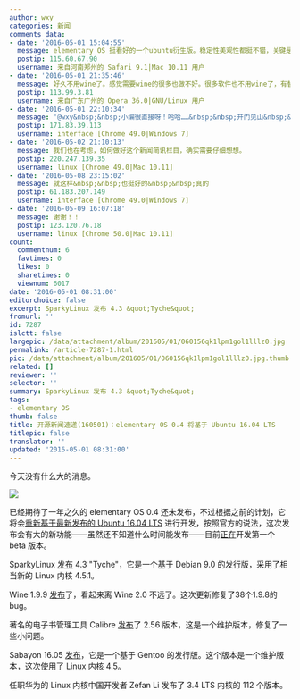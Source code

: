 ```yaml
---
author: wxy
categories: 新闻
comments_data:
- date: '2016-05-01 15:04:55'
  message: elementary OS 挺看好的一个ubuntu衍生版。稳定性美观性都挺不错，关键是够精简适合老机器
  postip: 115.60.67.90
  username: 来自河南郑州的 Safari 9.1|Mac 10.11 用户
- date: '2016-05-01 21:35:46'
  message: 好久不用wine了。感觉需要wine的很多也做不好。很多软件也不用wine了，有替代品了。
  postip: 113.99.3.81
  username: 来自广东广州的 Opera 36.0|GNU/Linux 用户
- date: '2016-05-01 22:10:34'
  message: '@wxy&nbsp;&nbsp;小编很直接呀！哈哈……&nbsp;&nbsp;开门见山&nbsp;&nbsp;今天没有什么大的消息&nbsp;&nbsp;够直接&nbsp;&nbsp;我喜欢&nbsp;&nbsp;下面提供的信息也很有价值啊！'
  postip: 171.83.39.113
  username: interface [Chrome 49.0|Windows 7]
- date: '2016-05-02 21:10:13'
  message: 我们也在考虑，如何做好这个新闻简讯栏目，确实需要仔细想想。
  postip: 220.247.139.35
  username: linux [Chrome 49.0|Mac 10.11]
- date: '2016-05-08 23:15:02'
  message: 就这样&nbsp;&nbsp;也挺好的&nbsp;&nbsp;真的
  postip: 61.183.207.149
  username: interface [Chrome 49.0|Windows 7]
- date: '2016-05-09 16:07:18'
  message: 谢谢！！
  postip: 123.120.76.18
  username: linux [Chrome 50.0|Mac 10.11]
count:
  commentnum: 6
  favtimes: 0
  likes: 0
  sharetimes: 0
  viewnum: 6017
date: '2016-05-01 08:31:00'
editorchoice: false
excerpt: SparkyLinux 发布 4.3 &quot;Tyche&quot;
fromurl: ''
id: 7287
islctt: false
largepic: /data/attachment/album/201605/01/060156qk1lpm1gol1lllz0.jpg
permalink: /article-7287-1.html
pic: /data/attachment/album/201605/01/060156qk1lpm1gol1lllz0.jpg.thumb.jpg
related: []
reviewer: ''
selector: ''
summary: SparkyLinux 发布 4.3 &quot;Tyche&quot;
tags:
- elementary OS
thumb: false
title: 开源新闻速递(160501)：elementary OS 0.4 将基于 Ubuntu 16.04 LTS
titlepic: false
translator: ''
updated: '2016-05-01 08:31:00'
---
```


今天没有什么大的消息。


![](/data/attachment/album/201605/01/060156qk1lpm1gol1lllz0.jpg)


已经期待了一年之久的 elementary OS 0.4 还未发布，不过根据之前的计划，它将会[重新基于最新发布的 Ubuntu 16.04 LTS](http://blog.elementary.io/post/143436823881/how-long-until-loki) 进行开发，按照官方的说法，这次发布会有大的新功能——虽然还不知道什么时间能发布——目前[正在](http://t.umblr.com/redirect?z=https%3A%2F%2Felementary.io%2Fget-involved%23desktop-development&t=MmNkZGJhOTkzOTYzZDI3Njc3Y2VlYmIwNjBjN2VjMjE1NDEzZTljNSx6Z1VvN3N1QQ%3D%3D)开发第一个 beta 版本。


SparkyLinux [发布](http://sparkylinux.org/sparkylinux-4-3-is-out/) 4.3 "Tyche"，它是一个基于 Debian 9.0 的发行版，采用了相当新的 Linux 内核 4.5.1。


Wine 1.9.9 [发布](https://www.winehq.org/news/2016043001)了，看起来离 Wine 2.0 不远了。这次更新修复了38个1.9.8的 bug。


著名的电子书管理工具 Calibre [发布](http://calibre-ebook.com/whats-new)了 2.56 版本，这是一个维护版本，修复了一些小问题。


Sabayon 16.05 [发布](http://www.sabayon.org/release/latest-monthly-release-sabayon-1511)，它是一个基于 Gentoo 的发行版。这个版本是一个维护版本，这次使用了 Linux 内核 4.5。


任职华为的 Linux 内核中国开发者 Zefan Li 发布了 3.4 LTS 内核的 112 个版本。
